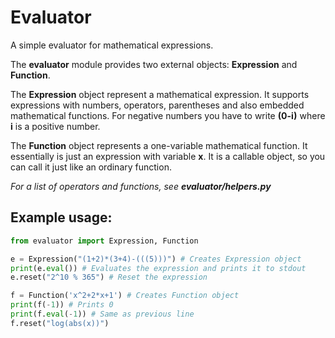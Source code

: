 # Evaluator
A simple evaluator for mathematical expressions.

The **evaluator** module provides two external objects: **Expression** and **Function**.

The **Expression** object represent a mathematical expression. It supports expressions with numbers, operators, parentheses and also embedded mathematical functions. For negative numbers you have to write **(0-i)** where **i** is a positive number.

The **Function** object represents a one-variable mathematical function. It essentially is just an expression with variable **x**.
It is a callable object, so you can call it just like an ordinary function.

_For a list of operators and functions, see **evaluator/helpers.py**_

## Example usage:

```python
from evaluator import Expression, Function

e = Expression("(1+2)*(3+4)-(((5)))") # Creates Expression object
print(e.eval()) # Evaluates the expression and prints it to stdout
e.reset("2^10 % 365") # Reset the expression

f = Function('x^2+2*x+1') # Creates Function object
print(f(-1)) # Prints 0
print(f.eval(-1)) # Same as previous line
f.reset("log(abs(x))")

```

